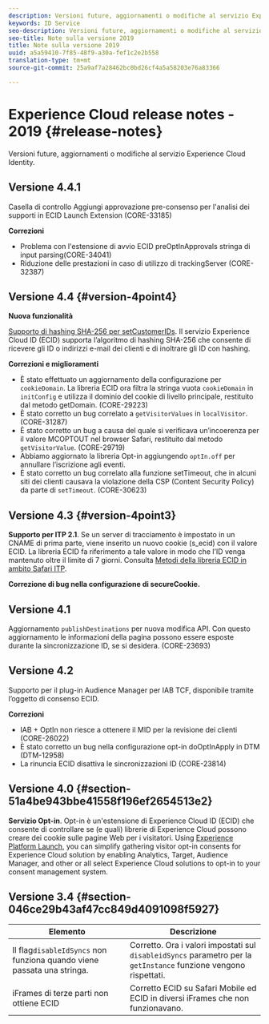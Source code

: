 ```yaml
---
description: Versioni future, aggiornamenti o modifiche al servizio Experience Cloud Identity.
keywords: ID Service
seo-description: Versioni future, aggiornamenti o modifiche al servizio Experience Cloud Identity.
seo-title: Note sulla versione 2019
title: Note sulla versione 2019
uuid: a5a59410-7f85-48f9-a30a-fef1c2e2b558
translation-type: tm+mt
source-git-commit: 25a9af7a28462bc0bd26cf4a5a58203e76a83366

---
```



# Experience Cloud release notes - 2019 {#release-notes}

Versioni future, aggiornamenti o modifiche al servizio Experience Cloud Identity.

## Versione 4.4.1

Casella di controllo Aggiungi approvazione pre-consenso per l&#39;analisi dei supporti in ECID Launch Extension (CORE-33185)

**Correzioni**

* Problema con l&#39;estensione di avvio ECID preOptInApprovals stringa di input parsing(CORE-34041)
* Riduzione delle prestazioni in caso di utilizzo di trackingServer (CORE-32387)

## Versione 4.4 {#version-4point4}

**Nuova funzionalità**

[Supporto di hashing SHA-256 per setCustomerIDs](/help/reference/hashing-support.md). Il servizio Experience Cloud ID (ECID) supporta l’algoritmo di hashing SHA-256 che consente di ricevere gli ID o indirizzi e-mail dei clienti e di inoltrare gli ID con hashing.

**Correzioni e miglioramenti**

* È stato effettuato un aggiornamento della configurazione per `cookieDomain`. La libreria ECID ora filtra la stringa vuota `cookieDomain` in `initConfig` e utilizza il dominio del cookie di livello principale, restituito dal metodo getDomain. (CORE-29223)
* È stato corretto un bug correlato a `getVisitorValues` in `localVisitor`. (CORE-31287)
* È stato corretto un bug a causa del quale si verificava un’incoerenza per il valore MCOPTOUT nel browser Safari, restituito dal metodo `getVisitorValue`. (CORE-29719)
* Abbiamo aggiornato la libreria Opt-in aggiungendo `optIn.off` per annullare l’iscrizione agli eventi.
* È stato corretto un bug correlato alla funzione setTimeout, che in alcuni siti dei clienti causava la violazione della CSP (Content Security Policy) da parte di `setTimeout`. (CORE-30623)

## Versione 4.3 {#version-4point3}

**Supporto per ITP 2.1**. Se un server di tracciamento è impostato in un CNAME di prima parte, viene inserito un nuovo cookie (s_ecid) con il valore ECID. La libreria ECID fa riferimento a tale valore in modo che l’ID venga mantenuto oltre il limite di 7 giorni. Consulta [Metodi della libreria ECID in ambito Safari ITP](/help/reference/ecid-library-methods.md).

**Correzione di bug nella configurazione di secureCookie.**

## Versione 4.1

Aggiornamento `publishDestinations` per nuova modifica API. Con questo aggiornamento le informazioni della pagina possono essere esposte durante la sincronizzazione ID, se si desidera. (CORE-23693)

## Versione 4.2

Supporto per il plug-in Audience Manager per IAB TCF, disponibile tramite l’oggetto di consenso ECID.

**Correzioni**

* IAB + OptIn non riesce a ottenere il MID per la revisione dei clienti (CORE-26022)
* È stato corretto un bug nella configurazione opt-in doOptInApply in DTM (DTM-12958)
* La rinuncia ECID disattiva le sincronizzazioni ID (CORE-23814)

## Versione 4.0 {#section-51a4be943bbe41558f196ef2654513e2}

**Servizio Opt-in**. Opt-in è un&#39;estensione di Experience Cloud ID (ECID) che consente di controllare se (e quali) librerie di Experience Cloud possono creare dei cookie sulle pagine Web per i visitatori. Using [Experience Platform Launch](https://docs.adobelaunch.com/), you can simplify gathering visitor opt-in consents for Experience Cloud solution by enabling Analytics, Target, Audience Manager, and other or all select Experience Cloud solutions to opt-in to your consent management system.

## Versione 3.4 {#section-046ce29b43af47cc849d4091098f5927}

| Elemento | Descrizione |
|---|---|
| Il flag`disableIdSyncs` non funziona quando viene passata una stringa. | Corretto. Ora i valori impostati sul `disableidSyncs` parametro per la `getInstance` funzione vengono rispettati. |
| iFrames di terze parti non ottiene ECID | Corretto ECID su Safari Mobile ed ECID in diversi iFrames che non funzionavano. |
